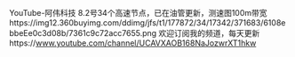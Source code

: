 YouTube-阿伟科技
8.2号34个高速节点，已在油管更新，测速图100m带宽https://img12.360buyimg.com/ddimg/jfs/t1/177872/34/17342/371683/6108ebbeEe0c3d08b/7361c9c72acc7655.png
欢迎订阅我的频道，每天更新https://www.youtube.com/channel/UCAVXAOB168NaJozwrXT1hkw
  

